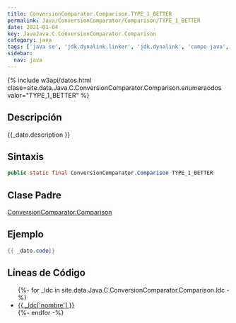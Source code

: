 ```yaml
---
title: ConversionComparator.Comparison.TYPE_1_BETTER
permalink: Java/ConversionComparator/Comparison/TYPE_1_BETTER
date: 2021-01-04
key: JavaJava.C.ConversionComparator.Comparison
category: java
tags: ['java se', 'jdk.dynalink.linker', 'jdk.dynalink', 'campo java', 'Java 1.0']
sidebar: 
  nav: java
---
```


{% include w3api/datos.html clase=site.data.Java.C.ConversionComparator.Comparison.enumeraodos valor="TYPE_1_BETTER" %}

## Descripción
{{_dato.description }}

## Sintaxis
~~~java
public static final ConversionComparator.Comparison TYPE_1_BETTER
~~~

## Clase Padre
[ConversionComparator.Comparison](/Java/ConversionComparator/Comparison/)

## Ejemplo
~~~java
{{ _dato.code}}
~~~

## Líneas de Código
<ul>
{%- for _ldc in site.data.Java.C.ConversionComparator.Comparison.ldc -%}
   <li>
       <a href="{{_ldc['url'] }}">{{ _ldc['nombre'] }}</a>
   </li>
{%- endfor -%}
</ul>
